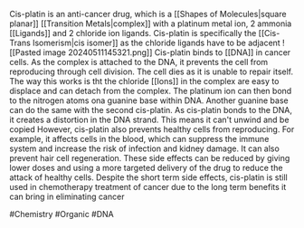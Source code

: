 Cis-platin is an anti-cancer drug, which is a [[Shapes of Molecules|square planar]] [[Transition Metals|complex]] with a platinum metal ion, 2 ammonia [[Ligands]] and 2 chloride ion ligands. Cis-platin is specifically the [[Cis-Trans Isomerism|cis isomer]] as the chloride ligands have to be adjacent
![[Pasted image 20240511145321.png]]
Cis-platin binds to [[DNA]] in cancer cells. As the complex is attached to the DNA, it prevents the cell from reproducing through cell division. The cell dies as it is unable to repair itself. The way this works is tht the chloride [[Ions]] in the complex are easy to displace and can detach from the complex. The platinum ion can then bond to the nitrogen atoms ona guanine base within DNA. Another guanine base can do the same with the second cis-platin. As cis-platin bonds to the DNA, it creates a distortion in the DNA strand. This means it can't unwind and be copied
However, cis-platin also prevents healthy cells from reproducing. For example, it affects cells in the blood, which can suppress the immune system and increase the risk of infection and kidney damage. It can also prevent hair cell regeneration. These side effects can be reduced by giving lower doses and using a more targeted delivery of the drug to reduce the attack of healthy cells. Despite the short term side effects, cis-platin is still used in chemotherapy treatment of cancer due to the long term benefits it can bring in eliminating cancer

#Chemistry #Organic #DNA 